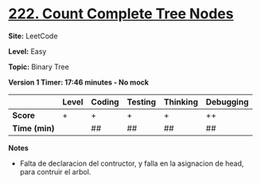 # [222. Count Complete Tree Nodes](https://leetcode.com/problems/count-complete-tree-nodes/description/)

**Site:** LeetCode

**Level:** Easy

**Topic:** Binary Tree

**Version 1 Timer: 17:46 minutes - No mock**

|           | Level | Coding | Testing | Thinking | Debugging  |
|-----------|-------|--------|---------|----------|------------|
| **Score** | +     | +      | +       | +        | ++          |
| **Time (min)** | | ## | ## | ## | ## |

**Notes**
- Falta de declaracion del contructor, y falla en la asignacion de head, para contruir
  el arbol.